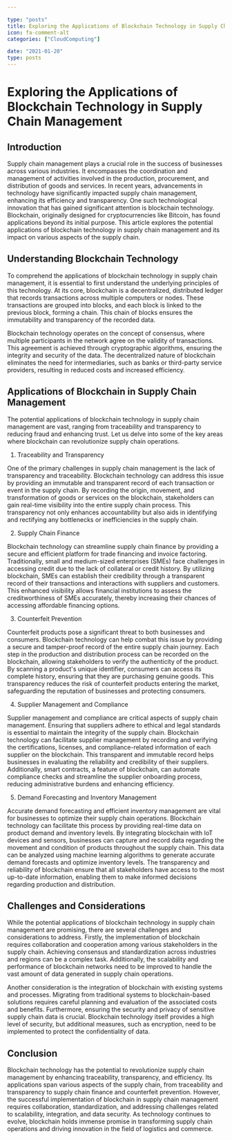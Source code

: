 ```yaml
---

type: "posts"
title: Exploring the Applications of Blockchain Technology in Supply Chain Management
icon: fa-comment-alt
categories: ["CloudComputing"]

date: "2021-01-20"
type: posts
---
```





# Exploring the Applications of Blockchain Technology in Supply Chain Management

## Introduction

Supply chain management plays a crucial role in the success of businesses across various industries. It encompasses the coordination and management of activities involved in the production, procurement, and distribution of goods and services. In recent years, advancements in technology have significantly impacted supply chain management, enhancing its efficiency and transparency. One such technological innovation that has gained significant attention is blockchain technology. Blockchain, originally designed for cryptocurrencies like Bitcoin, has found applications beyond its initial purpose. This article explores the potential applications of blockchain technology in supply chain management and its impact on various aspects of the supply chain.

## Understanding Blockchain Technology

To comprehend the applications of blockchain technology in supply chain management, it is essential to first understand the underlying principles of this technology. At its core, blockchain is a decentralized, distributed ledger that records transactions across multiple computers or nodes. These transactions are grouped into blocks, and each block is linked to the previous block, forming a chain. This chain of blocks ensures the immutability and transparency of the recorded data.

Blockchain technology operates on the concept of consensus, where multiple participants in the network agree on the validity of transactions. This agreement is achieved through cryptographic algorithms, ensuring the integrity and security of the data. The decentralized nature of blockchain eliminates the need for intermediaries, such as banks or third-party service providers, resulting in reduced costs and increased efficiency.

## Applications of Blockchain in Supply Chain Management

The potential applications of blockchain technology in supply chain management are vast, ranging from traceability and transparency to reducing fraud and enhancing trust. Let us delve into some of the key areas where blockchain can revolutionize supply chain operations.

1. Traceability and Transparency

One of the primary challenges in supply chain management is the lack of transparency and traceability. Blockchain technology can address this issue by providing an immutable and transparent record of each transaction or event in the supply chain. By recording the origin, movement, and transformation of goods or services on the blockchain, stakeholders can gain real-time visibility into the entire supply chain process. This transparency not only enhances accountability but also aids in identifying and rectifying any bottlenecks or inefficiencies in the supply chain.

2. Supply Chain Finance

Blockchain technology can streamline supply chain finance by providing a secure and efficient platform for trade financing and invoice factoring. Traditionally, small and medium-sized enterprises (SMEs) face challenges in accessing credit due to the lack of collateral or credit history. By utilizing blockchain, SMEs can establish their credibility through a transparent record of their transactions and interactions with suppliers and customers. This enhanced visibility allows financial institutions to assess the creditworthiness of SMEs accurately, thereby increasing their chances of accessing affordable financing options.

3. Counterfeit Prevention

Counterfeit products pose a significant threat to both businesses and consumers. Blockchain technology can help combat this issue by providing a secure and tamper-proof record of the entire supply chain journey. Each step in the production and distribution process can be recorded on the blockchain, allowing stakeholders to verify the authenticity of the product. By scanning a product's unique identifier, consumers can access its complete history, ensuring that they are purchasing genuine goods. This transparency reduces the risk of counterfeit products entering the market, safeguarding the reputation of businesses and protecting consumers.

4. Supplier Management and Compliance

Supplier management and compliance are critical aspects of supply chain management. Ensuring that suppliers adhere to ethical and legal standards is essential to maintain the integrity of the supply chain. Blockchain technology can facilitate supplier management by recording and verifying the certifications, licenses, and compliance-related information of each supplier on the blockchain. This transparent and immutable record helps businesses in evaluating the reliability and credibility of their suppliers. Additionally, smart contracts, a feature of blockchain, can automate compliance checks and streamline the supplier onboarding process, reducing administrative burdens and enhancing efficiency.

5. Demand Forecasting and Inventory Management

Accurate demand forecasting and efficient inventory management are vital for businesses to optimize their supply chain operations. Blockchain technology can facilitate this process by providing real-time data on product demand and inventory levels. By integrating blockchain with IoT devices and sensors, businesses can capture and record data regarding the movement and condition of products throughout the supply chain. This data can be analyzed using machine learning algorithms to generate accurate demand forecasts and optimize inventory levels. The transparency and reliability of blockchain ensure that all stakeholders have access to the most up-to-date information, enabling them to make informed decisions regarding production and distribution.

## Challenges and Considerations

While the potential applications of blockchain technology in supply chain management are promising, there are several challenges and considerations to address. Firstly, the implementation of blockchain requires collaboration and cooperation among various stakeholders in the supply chain. Achieving consensus and standardization across industries and regions can be a complex task. Additionally, the scalability and performance of blockchain networks need to be improved to handle the vast amount of data generated in supply chain operations.

Another consideration is the integration of blockchain with existing systems and processes. Migrating from traditional systems to blockchain-based solutions requires careful planning and evaluation of the associated costs and benefits. Furthermore, ensuring the security and privacy of sensitive supply chain data is crucial. Blockchain technology itself provides a high level of security, but additional measures, such as encryption, need to be implemented to protect the confidentiality of data.

## Conclusion

Blockchain technology has the potential to revolutionize supply chain management by enhancing traceability, transparency, and efficiency. Its applications span various aspects of the supply chain, from traceability and transparency to supply chain finance and counterfeit prevention. However, the successful implementation of blockchain in supply chain management requires collaboration, standardization, and addressing challenges related to scalability, integration, and data security. As technology continues to evolve, blockchain holds immense promise in transforming supply chain operations and driving innovation in the field of logistics and commerce.